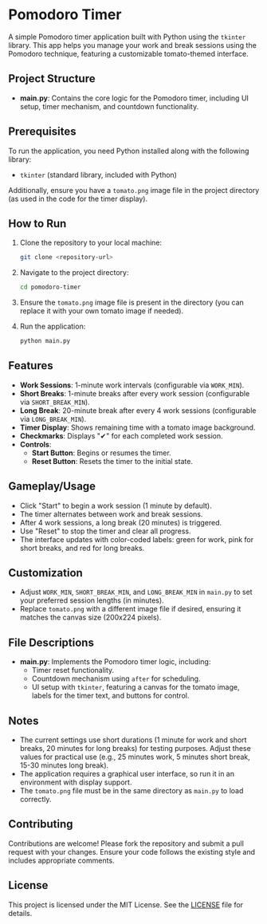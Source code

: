 # Pomodoro Timer

A simple Pomodoro timer application built with Python using the `tkinter` library. This app helps you manage your work and break sessions using the Pomodoro technique, featuring a customizable tomato-themed interface.

## Project Structure

- **main.py**: Contains the core logic for the Pomodoro timer, including UI setup, timer mechanism, and countdown functionality.

## Prerequisites

To run the application, you need Python installed along with the following library:

- `tkinter` (standard library, included with Python)

Additionally, ensure you have a `tomato.png` image file in the project directory (as used in the code for the timer display).

## How to Run

1. Clone the repository to your local machine:

   ```bash
   git clone <repository-url>
   ```

2. Navigate to the project directory:

   ```bash
   cd pomodoro-timer
   ```

3. Ensure the `tomato.png` image file is present in the directory (you can replace it with your own tomato image if needed).

4. Run the application:

   ```bash
   python main.py
   ```

## Features

- **Work Sessions**: 1-minute work intervals (configurable via `WORK_MIN`).
- **Short Breaks**: 1-minute breaks after every work session (configurable via `SHORT_BREAK_MIN`).
- **Long Break**: 20-minute break after every 4 work sessions (configurable via `LONG_BREAK_MIN`).
- **Timer Display**: Shows remaining time with a tomato image background.
- **Checkmarks**: Displays "✔" for each completed work session.
- **Controls**:
  - **Start Button**: Begins or resumes the timer.
  - **Reset Button**: Resets the timer to the initial state.

## Gameplay/Usage

- Click "Start" to begin a work session (1 minute by default).
- The timer alternates between work and break sessions.
- After 4 work sessions, a long break (20 minutes) is triggered.
- Use "Reset" to stop the timer and clear all progress.
- The interface updates with color-coded labels: green for work, pink for short breaks, and red for long breaks.

## Customization

- Adjust `WORK_MIN`, `SHORT_BREAK_MIN`, and `LONG_BREAK_MIN` in `main.py` to set your preferred session lengths (in minutes).
- Replace `tomato.png` with a different image file if desired, ensuring it matches the canvas size (200x224 pixels).

## File Descriptions

- **main.py**: Implements the Pomodoro timer logic, including:
  - Timer reset functionality.
  - Countdown mechanism using `after` for scheduling.
  - UI setup with `tkinter`, featuring a canvas for the tomato image, labels for the timer text, and buttons for control.

## Notes

- The current settings use short durations (1 minute for work and short breaks, 20 minutes for long breaks) for testing purposes. Adjust these values for practical use (e.g., 25 minutes work, 5 minutes short break, 15-30 minutes long break).
- The application requires a graphical user interface, so run it in an environment with display support.
- The `tomato.png` file must be in the same directory as `main.py` to load correctly.

## Contributing

Contributions are welcome! Please fork the repository and submit a pull request with your changes. Ensure your code follows the existing style and includes appropriate comments.

## License

This project is licensed under the MIT License. See the [LICENSE](LICENSE) file for details.